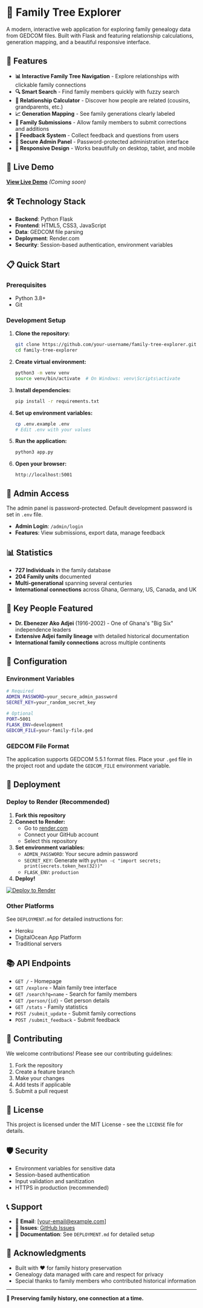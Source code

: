 # 🌳 Family Tree Explorer

A modern, interactive web application for exploring family genealogy data from GEDCOM files. Built with Flask and featuring relationship calculations, generation mapping, and a beautiful responsive interface.

## 🌟 Features

- **📊 Interactive Family Tree Navigation** - Explore relationships with clickable family connections
- **🔍 Smart Search** - Find family members quickly with fuzzy search
- **👥 Relationship Calculator** - Discover how people are related (cousins, grandparents, etc.)
- **📈 Generation Mapping** - See family generations clearly labeled
- **📝 Family Submissions** - Allow family members to submit corrections and additions
- **💬 Feedback System** - Collect feedback and questions from users
- **🔐 Secure Admin Panel** - Password-protected administration interface
- **📱 Responsive Design** - Works beautifully on desktop, tablet, and mobile

## 🚀 Live Demo

**[View Live Demo](https://your-render-url.onrender.com)** *(Coming soon)*

## 🛠️ Technology Stack

- **Backend**: Python Flask
- **Frontend**: HTML5, CSS3, JavaScript
- **Data**: GEDCOM file parsing
- **Deployment**: Render.com
- **Security**: Session-based authentication, environment variables

## 📋 Quick Start

### Prerequisites
- Python 3.8+
- Git

### Development Setup

1. **Clone the repository:**
   ```bash
   git clone https://github.com/your-username/family-tree-explorer.git
   cd family-tree-explorer
   ```

2. **Create virtual environment:**
   ```bash
   python3 -m venv venv
   source venv/bin/activate  # On Windows: venv\Scripts\activate
   ```

3. **Install dependencies:**
   ```bash
   pip install -r requirements.txt
   ```

4. **Set up environment variables:**
   ```bash
   cp .env.example .env
   # Edit .env with your values
   ```

5. **Run the application:**
   ```bash
   python3 app.py
   ```

6. **Open your browser:**
   ```
   http://localhost:5001
   ```

## 🔐 Admin Access

The admin panel is password-protected. Default development password is set in `.env` file.

- **Admin Login**: `/admin/login`
- **Features**: View submissions, export data, manage feedback

## 📊 Statistics

- **727 Individuals** in the family database
- **204 Family units** documented
- **Multi-generational** spanning several centuries
- **International connections** across Ghana, Germany, US, Canada, and UK

## 🎯 Key People Featured

- **Dr. Ebenezer Ako Adjei** (1916-2002) - One of Ghana's "Big Six" independence leaders
- **Extensive Adjei family lineage** with detailed historical documentation
- **International family connections** across multiple continents

## 🔧 Configuration

### Environment Variables

```bash
# Required
ADMIN_PASSWORD=your_secure_admin_password
SECRET_KEY=your_random_secret_key

# Optional
PORT=5001
FLASK_ENV=development
GEDCOM_FILE=your-family-file.ged
```

### GEDCOM File Format

The application supports GEDCOM 5.5.1 format files. Place your `.ged` file in the project root and update the `GEDCOM_FILE` environment variable.

## 🚀 Deployment

### Deploy to Render (Recommended)

1. **Fork this repository**
2. **Connect to Render:**
   - Go to [render.com](https://render.com)
   - Connect your GitHub account
   - Select this repository
3. **Set environment variables:**
   - `ADMIN_PASSWORD`: Your secure admin password
   - `SECRET_KEY`: Generate with `python -c "import secrets; print(secrets.token_hex(32))"`
   - `FLASK_ENV`: `production`
4. **Deploy!**

[![Deploy to Render](https://render.com/images/deploy-to-render-button.svg)](https://render.com/deploy)

### Other Platforms

See `DEPLOYMENT.md` for detailed instructions for:
- Heroku
- DigitalOcean App Platform
- Traditional servers

## 📚 API Endpoints

- `GET /` - Homepage
- `GET /explore` - Main family tree interface
- `GET /search?q=name` - Search for family members
- `GET /person/{id}` - Get person details
- `GET /stats` - Family statistics
- `POST /submit_update` - Submit family corrections
- `POST /submit_feedback` - Submit feedback

## 🤝 Contributing

We welcome contributions! Please see our contributing guidelines:

1. Fork the repository
2. Create a feature branch
3. Make your changes
4. Add tests if applicable
5. Submit a pull request

## 📄 License

This project is licensed under the MIT License - see the `LICENSE` file for details.

## 🛡️ Security

- Environment variables for sensitive data
- Session-based authentication
- Input validation and sanitization
- HTTPS in production (recommended)

## 📞 Support

- 📧 **Email**: [your-email@example.com]
- 🐛 **Issues**: [GitHub Issues](https://github.com/your-username/family-tree-explorer/issues)
- 📖 **Documentation**: See `DEPLOYMENT.md` for detailed setup

## 🎉 Acknowledgments

- Built with ❤️ for family history preservation
- Genealogy data managed with care and respect for privacy
- Special thanks to family members who contributed historical information

---

**🌳 Preserving family history, one connection at a time.** 